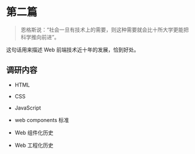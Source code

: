 # 第二篇

> 恩格斯说：“社会一旦有技术上的需要，则这种需要就会比十所大学更能把科学推向前进”。

这句话用来描述 Web 前端技术近十年的发展，恰到好处。



## 调研内容

+ HTML
+ CSS
+ JavaScript


+ web components 标准
+ Web 组件化历史
+ Web 工程化历史